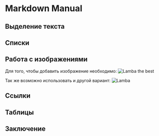 # Markdown Manual

## Выделение текста  

## Списки

## Работа с изображениями

Для того, чтобы добавить изображение необходимо:
![Lamba the best](car.jpg)

Так же возможно использовать и другой вариант:
![Lamba](https://get.wallhere.com/photo/1920x1200-px-Lamborghini-McLaren-rain-supercars-1051492.jpg) 



## Ссылки

## Таблицы

## Заключение